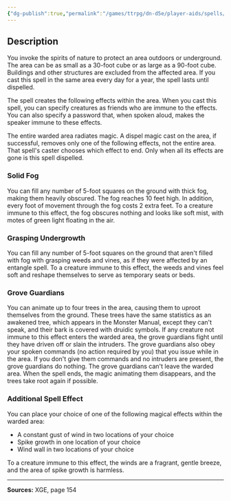 ```yaml
---
{"dg-publish":true,"permalink":"/games/ttrpg/dn-d5e/player-aids/spells/level-6/druid-grove/","tags":["ttrpg/dnd/5e","verbal","somatic","material","spell"],"noteIcon":""}
---
```



## Description
You invoke the spirits of nature to protect an area outdoors or underground.
The area can be as small as a 30-foot cube or as large as a 90-foot cube.
Buildings and other structures are excluded from the affected area.
If you cast this spell in the same area every day for a year, the spell lasts until dispelled.

The spell creates the following effects within the area.
When you cast this spell, you can specify creatures as friends who are immune to the effects.
You can also specify a password that, when spoken aloud, makes the speaker immune to these effects.

The entire warded area radiates magic.
A dispel magic cast on the area, if successful, removes only one of the following effects, not the entire area.
That spell's caster chooses which effect to end.
Only when all its effects are gone is this spell dispelled.

### Solid Fog
You can fill any number of 5-foot squares on the ground with thick fog, making them heavily obscured.
The fog reaches 10 feet high.
In addition, every foot of movement through the fog costs 2 extra feet.
To a creature immune to this effect, the fog obscures nothing and looks like soft mist, with motes of green light floating in the air.

### Grasping Undergrowth
You can fill any number of 5-foot squares on the ground that aren't filled with fog with grasping weeds and vines, as if they were affected by an entangle spell.
To a creature immune to this effect, the weeds and vines feel soft and reshape themselves to serve as temporary seats or beds.

### Grove Guardians
You can animate up to four trees in the area, causing them to uproot themselves from the ground.
These trees have the same statistics as an awakened tree, which appears in the Monster Manual, except they can't speak, and their bark is covered with druidic symbols.
If any creature not immune to this effect enters the warded area, the grove guardians fight until they have driven off or slain the intruders.
The grove guardians also obey your spoken commands (no action required by you) that you issue while in the area.
If you don't give them commands and no intruders are present, the grove guardians do nothing.
The grove guardians can't leave the warded area.
When the spell ends, the magic animating them disappears, and the trees take root again if possible.

### Additional Spell Effect
You can place your choice of one of the following magical effects within the warded area:
- A constant gust of wind in two locations of your choice
- Spike growth in one location of your choice
- Wind wall in two locations of your choice

To a creature immune to this effect, the winds are a fragrant, gentle breeze, and the area of spike growth is harmless.

---

**Sources:** XGE, page 154
